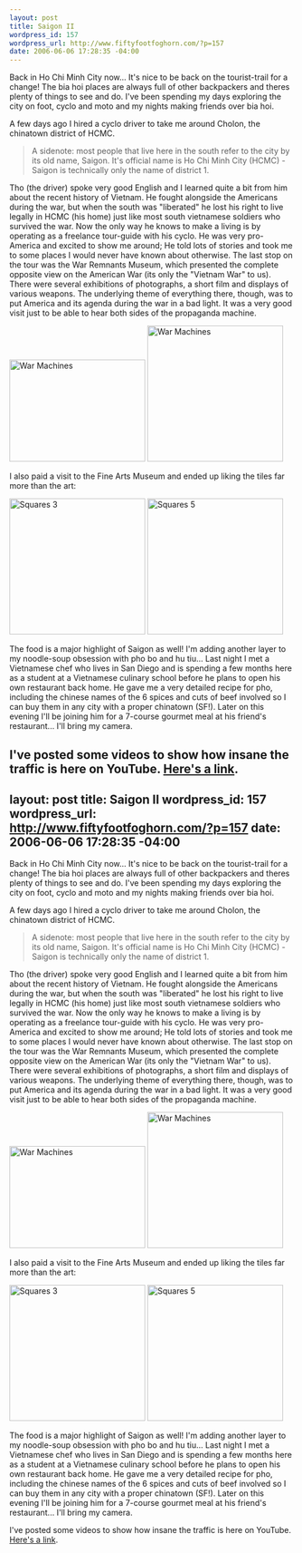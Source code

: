 ```yaml
--- 
layout: post
title: Saigon II
wordpress_id: 157
wordpress_url: http://www.fiftyfootfoghorn.com/?p=157
date: 2006-06-06 17:28:35 -04:00
---
```

Back in Ho Chi Minh City now... It's nice to be back on the tourist-trail for a change! The bia hoi places are always full of other backpackers and theres plenty of things to see and do. I've been spending my days exploring the city on foot, cyclo and moto and my nights making friends over bia hoi.

A few days ago I hired a cyclo driver to take me around Cholon, the chinatown district of HCMC.

<blockquote>A  sidenote: most people that live here in the south refer to the city by its old name, Saigon. It's official name is Ho Chi Minh City (HCMC) - Saigon is technically only the name of district 1.</blockquote>

Tho (the driver) spoke very good English and I learned quite a bit from him about the recent history of Vietnam. He fought alongside the Americans during the war, but when the south was "liberated" he lost his right to live legally in HCMC (his home) just like most south vietnamese soldiers who survived the war. Now the only way he knows to make a living is by operating as a freelance tour-guide with his cyclo. He was very pro-America and excited to show me around; He told lots of stories and took me to some places I would never have known about otherwise. The last stop on the tour was the War Remnants Museum, which presented the complete opposite view on the American War (its only the "Vietnam War" to us). There were several exhibitions of photographs, a short film and displays of various weapons. The underlying theme of everything there, though, was to put America and its agenda during the war in a bad light. It was a very good visit just to be able to hear both sides of the propaganda machine.

<a href="http://flickr.com/photos/fiftyfeet/160741877"><img src="http://static.flickr.com/50/160741877_5a906f6510_m.jpg" width="240" height="180" alt="War Machines" border="0" /></a> <a href="http://flickr.com/photos/fiftyfeet/160741287"><img src="http://static.flickr.com/70/160741287_49affd5308_m.jpg" width="240" height="240" alt="War Machines" border="0" /></a>

I also paid a visit to the Fine Arts Museum and ended up liking the tiles far more than the art:

<a href="http://flickr.com/photos/fiftyfeet/158528768"><img src="http://static.flickr.com/77/158528768_805a2b4824_m.jpg" width="240" height="240" alt="Squares 3" border="0" /></a> <a href="http://flickr.com/photos/fiftyfeet/158530189"><img src="http://static.flickr.com/69/158530189_267f4d1460_m.jpg" width="240" height="240" alt="Squares 5" border="0" /></a> 

The food is a major highlight of Saigon as well! I'm adding another layer to my noodle-soup obsession with pho bo and hu tiu... Last night I met a Vietnamese chef who lives in San Diego and is spending a few months here as a student at a Vietnamese culinary school before he plans to open his own restaurant back home. He gave me a very detailed recipe for pho, including the chinese names of the 6 spices and cuts of beef involved so I can buy them in any city with a proper chinatown (SF!). Later on this evening I'll be joining him for a 7-course gourmet meal at his friend's restaurant... I'll bring my camera.

I've posted some videos to show how insane the traffic is here on YouTube. <a href="http://youtube.com/profile_videos?user=jordan0">Here's a link</a>.
--- 
layout: post
title: Saigon II
wordpress_id: 157
wordpress_url: http://www.fiftyfootfoghorn.com/?p=157
date: 2006-06-06 17:28:35 -04:00
---
Back in Ho Chi Minh City now... It's nice to be back on the tourist-trail for a change! The bia hoi places are always full of other backpackers and theres plenty of things to see and do. I've been spending my days exploring the city on foot, cyclo and moto and my nights making friends over bia hoi.

A few days ago I hired a cyclo driver to take me around Cholon, the chinatown district of HCMC.

<blockquote>A  sidenote: most people that live here in the south refer to the city by its old name, Saigon. It's official name is Ho Chi Minh City (HCMC) - Saigon is technically only the name of district 1.</blockquote>

Tho (the driver) spoke very good English and I learned quite a bit from him about the recent history of Vietnam. He fought alongside the Americans during the war, but when the south was "liberated" he lost his right to live legally in HCMC (his home) just like most south vietnamese soldiers who survived the war. Now the only way he knows to make a living is by operating as a freelance tour-guide with his cyclo. He was very pro-America and excited to show me around; He told lots of stories and took me to some places I would never have known about otherwise. The last stop on the tour was the War Remnants Museum, which presented the complete opposite view on the American War (its only the "Vietnam War" to us). There were several exhibitions of photographs, a short film and displays of various weapons. The underlying theme of everything there, though, was to put America and its agenda during the war in a bad light. It was a very good visit just to be able to hear both sides of the propaganda machine.

<a href="http://flickr.com/photos/fiftyfeet/160741877"><img src="http://static.flickr.com/50/160741877_5a906f6510_m.jpg" width="240" height="180" alt="War Machines" border="0" /></a> <a href="http://flickr.com/photos/fiftyfeet/160741287"><img src="http://static.flickr.com/70/160741287_49affd5308_m.jpg" width="240" height="240" alt="War Machines" border="0" /></a>

I also paid a visit to the Fine Arts Museum and ended up liking the tiles far more than the art:

<a href="http://flickr.com/photos/fiftyfeet/158528768"><img src="http://static.flickr.com/77/158528768_805a2b4824_m.jpg" width="240" height="240" alt="Squares 3" border="0" /></a> <a href="http://flickr.com/photos/fiftyfeet/158530189"><img src="http://static.flickr.com/69/158530189_267f4d1460_m.jpg" width="240" height="240" alt="Squares 5" border="0" /></a> 

The food is a major highlight of Saigon as well! I'm adding another layer to my noodle-soup obsession with pho bo and hu tiu... Last night I met a Vietnamese chef who lives in San Diego and is spending a few months here as a student at a Vietnamese culinary school before he plans to open his own restaurant back home. He gave me a very detailed recipe for pho, including the chinese names of the 6 spices and cuts of beef involved so I can buy them in any city with a proper chinatown (SF!). Later on this evening I'll be joining him for a 7-course gourmet meal at his friend's restaurant... I'll bring my camera.

I've posted some videos to show how insane the traffic is here on YouTube. <a href="http://youtube.com/profile_videos?user=jordan0">Here's a link</a>.
